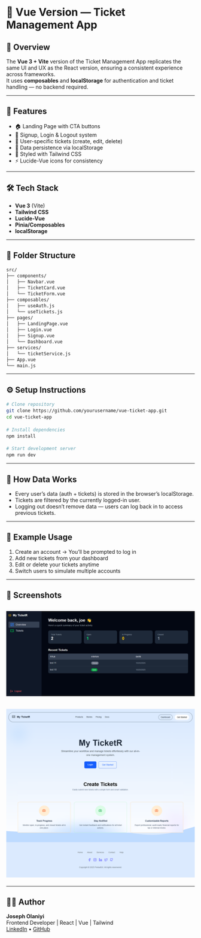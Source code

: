 # 🧩 Vue Version — Ticket Management App

## 📖 Overview

The **Vue 3 + Vite** version of the Ticket Management App replicates the same UI and UX as the React version, ensuring a consistent experience across frameworks.  
It uses **composables** and **localStorage** for authentication and ticket handling — no backend required.

---

## 🚀 Features

- 🏠 Landing Page with CTA buttons
- 🔐 Signup, Login & Logout system
- 🎫 User-specific tickets (create, edit, delete)
- 🧠 Data persistence via localStorage
- 🎨 Styled with Tailwind CSS
- ⚡ Lucide-Vue icons for consistency

---

## 🛠️ Tech Stack

- **Vue 3** (Vite)
- **Tailwind CSS**
- **Lucide-Vue**
- **Pinia/Composables**
- **localStorage**

---

## 📂 Folder Structure

```
src/
├── components/
│   ├── Navbar.vue
│   ├── TicketCard.vue
│   └── TicketForm.vue
├── composables/
│   ├── useAuth.js
│   └── useTickets.js
├── pages/
│   ├── LandingPage.vue
│   ├── Login.vue
│   ├── Signup.vue
│   └── Dashboard.vue
├── services/
│   └── ticketService.js
├── App.vue
└── main.js
```

---

## ⚙️ Setup Instructions

```bash
# Clone repository
git clone https://github.com/yourusername/vue-ticket-app.git
cd vue-ticket-app

# Install dependencies
npm install

# Start development server
npm run dev
```

---

## 🧠 How Data Works

- Every user’s data (auth + tickets) is stored in the browser’s localStorage.
- Tickets are filtered by the currently logged-in user.
- Logging out doesn’t remove data — users can log back in to access previous tickets.

---

## 🔑 Example Usage

1. Create an account → You’ll be prompted to log in
2. Add new tickets from your dashboard
3. Edit or delete your tickets anytime
4. Switch users to simulate multiple accounts

---

## 📸 Screenshots

## ![Dashboard](../assets/screenshots/dashboard.png)

## ![Landing page](../assets/screenshots/landingpage.png)

---

## 👨‍💻 Author

**Joseph Olaniyi**  
Frontend Developer | React | Vue | Tailwind  
[LinkedIn](#) • [GitHub](#)
